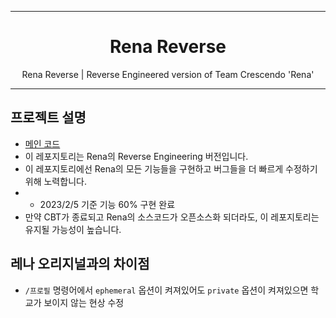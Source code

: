 ***

<h1 align="center">
Rena Reverse
</h1>
<p align="center">
Rena Reverse | Reverse Engineered version of Team Crescendo 'Rena'
</p>

***
## 프로젝트 설명
 - [메인 코드](https://github.com/star0202/Rena-Reverse/tree/main/rena)
 - 이 레포지토리는 Rena의 Reverse Engineering 버전입니다.
 - 이 레포지토리에선 Rena의 모든 기능들을 구현하고 버그들을 더 빠르게 수정하기 위해 노력합니다.
 - - 2023/2/5 기준 기능 60% 구현 완료
 - 만약 CBT가 종료되고 Rena의 소스코드가 오픈소스화 되더라도, 이 레포지토리는 유지될 가능성이 높습니다.

## 레나 오리지널과의 차이점
 - `/프로필` 명령어에서 `ephemeral` 옵션이 켜져있어도 `private` 옵션이 켜져있으면 학교가 보이지 않는 현상 수정